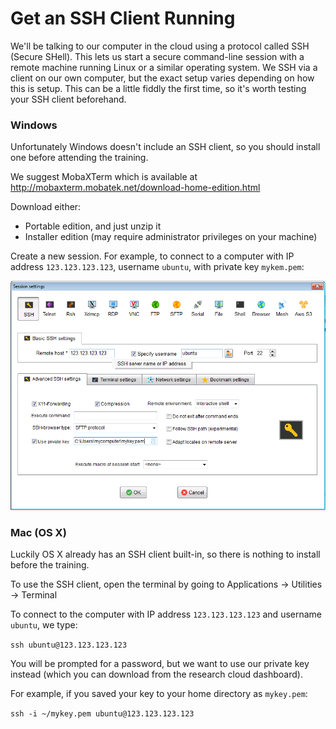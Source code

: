 # Get an SSH Client Running

We'll be talking to our computer in the cloud using a protocol called SSH (Secure SHell). This lets us start a secure command-line session with a remote machine running Linux or a similar operating system. We SSH via a client on our own computer, but the exact setup varies depending on how this is setup. This can be a little fiddly the first time, so it's worth testing your SSH client beforehand.

### Windows
Unfortunately Windows doesn't include an SSH client, so you should install one before attending the training.

We suggest MobaXTerm which is available at http://mobaxterm.mobatek.net/download-home-edition.html

Download either:

* Portable edition, and just unzip it
* Installer edition (may require administrator privileges on your machine)

Create a new session. For example, to connect to a computer with IP address `123.123.123.123`, username `ubuntu`, with private key `mykem.pem`:
 
 ![](mobxterm.png)


### Mac (OS X)
Luckily OS X already has an SSH client built-in, so there is nothing to install before the training.

To use the SSH client, open the terminal by going to Applications -> Utilities -> Terminal

To connect to the computer with IP address `123.123.123.123` and username `ubuntu`, we type:

```ssh ubuntu@123.123.123.123```

You will be prompted for a password, but we want to use our private key instead (which you can download from the research cloud dashboard).

For example, if you saved your key to your home directory as `mykey.pem`:

```ssh -i ~/mykey.pem ubuntu@123.123.123.123```
